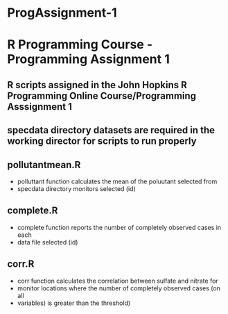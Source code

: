 # ProgAssignment-1
# R Programming Course - Programming Assignment 1

## R scripts assigned in the John Hopkins R Programming Online Course/Programming Asssignment 1

## specdata directory datasets are required in the working director for scripts to run properly

## pollutantmean.R

* polluttant function calculates the mean of the poluutant selected from
* specdata directory monitors selected (id)

## complete.R

* complete function reports the number of completely observed cases in each
* data file selected (id)

## corr.R

* corr function calculates the correlation between sulfate and nitrate for
* monitor locations where the number of completely observed cases (on all 
* variables) is greater than the threshold)
